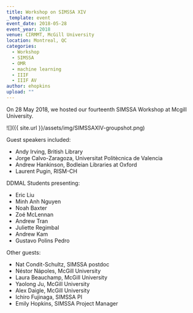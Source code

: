 ```yaml
---
title: Workshop on SIMSSA XIV
_template: event
event_date: 2018-05-28
event_year: 2018
venue: CIRMMT, McGill University
location: Montreal, QC
categories:
  - Workshop
  - SIMSSA
  - OMR
  - machine learning
  - IIIF
  - IIIF AV
author: ehopkins
upload: ""
---
```


On 28 May 2018, we hosted our fourteenth SIMSSA Workshop at Mcgill University.

![]({{ site.url }}/assets/img/SIMSSAXIV-groupshot.png)

Guest speakers included:

* Andy Irving, British Library
* Jorge Calvo-Zaragoza, Universitat Politècnica de Valencia
* Andrew Hankinson, Bodleian Libraries at Oxford
* Laurent Pugin, RISM-CH

DDMAL Students presenting:

* Eric Liu
* Minh Anh Nguyen
* Noah Baxter
* Zoé McLennan
* Andrew Tran
* Juliette Regimbal
* Andrew Kam
* Gustavo Polins Pedro

Other guests:

* Nat Condit-Schultz, SIMSSA postdoc
* Néstor Nápoles, McGill University
* Laura Beauchamp, McGill University
* Yaolong Ju, McGill University
* Alex Daigle, McGill University
* Ichiro Fujinaga, SIMSSA PI
* Emily Hopkins, SIMSSA Project Manager
